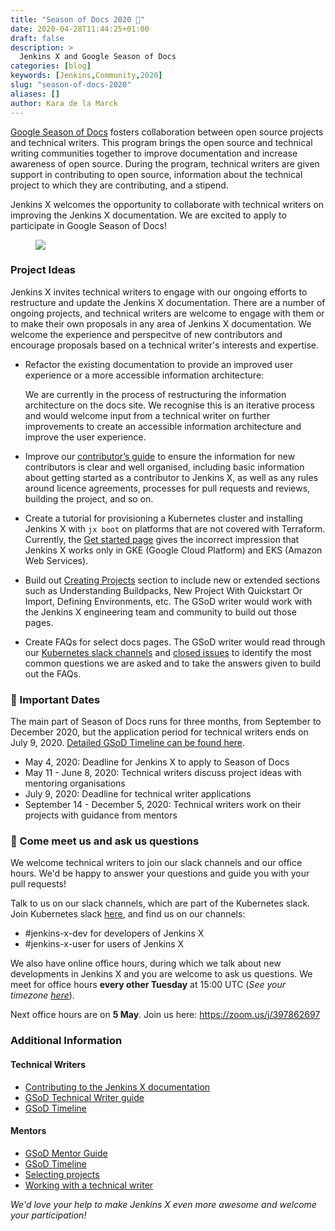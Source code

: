 ```yaml
---
title: "Season of Docs 2020 📄"
date: 2020-04-28T11:44:25+01:00
draft: false
description: >
  Jenkins X and Google Season of Docs
categories: [blog]
keywords: [Jenkins,Community,2020]
slug: "season-of-docs-2020"
aliases: []
author: Kara de la Marck
---
```


[Google Season of Docs](https://developers.google.com/season-of-docs) fosters collaboration between open source projects and technical writers. This program brings the open source and technical writing communities together to improve documentation and increase awareness of open source. During the program, technical writers are given support in contributing to open source, information about the technical project to which they are contributing, and a stipend.

Jenkins X welcomes the opportunity to collaborate with technical writers on improving the Jenkins X documentation. We are excited to apply to participate in Google Season of Docs!

<figure>
<img src="/images/community/events/SeasonofDocs_Logo_.png"/>
</figure>

### Project Ideas

Jenkins X invites technical writers to engage with our ongoing efforts to restructure and update the Jenkins X documentation. There are a number of ongoing projects, and technical writers are welcome to engage with them or to make their own proposals in any area of Jenkins X documentation. We welcome the experience and perspecitve of new contributors and encourage proposals based on a technical writer's interests and expertise.

* Refactor the existing documentation to provide an improved user experience or a more accessible information architecture:

    We are currently in the process of restructuring the information architecture on the docs site. We recognise this is an iterative process and would welcome input from a technical writer on further improvements to create an accessible information architecture and improve the user experience.

* Improve our [contributor’s guide](/community/documentation/) to ensure the information for new contributors is clear and well organised, including basic information about getting started as a contributor to Jenkins X, as well as any rules around licence agreements, processes for pull requests and reviews, building the project, and so on.

* Create a tutorial for provisioning a Kubernetes cluster and installing Jenkins X with `jx boot` on platforms that are not covered with Terraform. Currently, the [Get started page](/docs/getting-started/) gives the incorrect impression that Jenkins X works only in GKE (Google Cloud Platform) and EKS (Amazon Web Services).

<!-- * Write a how-to guide on using the new Terraform scripts to create Kubernetes clusters. Currently, on the docs site there is a [TODO for documentation on using Terraform to set up cloud resources](https://jenkins-x.io/docs/labs/boot/getting-started/cloud/terraform/). Using Terraform scripts to create clusters makes cluster creation more transparent and can increase default security. For more information on using Terraform scripts, please see a [recent office hours demo](https://www.youtube.com/watch?v=yujge0PHxd4) by [Hardy Ferentschik](https://github.com/hferentschik). -->

* Build out [Creating Projects](/docs/getting-started/first-project/) section to include new or extended sections such as Understanding Buildpacks, New Project With Quickstart Or Import, Defining Environments, etc. The GSoD writer would work with the Jenkins X engineering team and community to build out those pages.

* Create FAQs for select docs pages. The GSoD writer would read through our [Kubernetes slack channels](/community/#slack) and [closed issues](https://github.com/jenkins-x/jx/issues?q=is%3Aissue+is%3Aclosed) to identify the most common questions we are asked and to take the answers given to build out the FAQs.


### 📆 Important Dates

The main part of Season of Docs runs for three months, from September to December 2020, but the application period for technical writers ends on July 9, 2020. [Detailed GSoD Timeline can be found here](https://developers.google.com/season-of-docs/docs/timeline).

* May 4, 2020: Deadline for Jenkins X to apply to Season of Docs
* May 11 - June 8, 2020: Technical writers discuss project ideas with mentoring organisations
* July 9, 2020: Deadline for technical writer applications
* September 14 - December 5, 2020: Technical writers work on their projects with guidance from mentors


### 👋 Come meet us and ask us questions

We welcome technical writers to join our slack channels and our office hours. We'd be happy to answer your questions and guide you with your pull requests!

Talk to us on our slack channels, which are part of the Kubernetes slack. Join  Kubernetes slack [here](http://slack.k8s.io/), and find us on our channels:

* #jenkins-x-dev for developers of Jenkins X
* #jenkins-x-user for users of Jenkins X

We also have online office hours, during which we talk about new developments in Jenkins X and you are welcome to ask us questions. We meet for office hours **every other Tuesday** at 15:00 UTC (*See your timezone [here](https://time.is/1500_in_UTC)*).

Next office hours are on **5 May**. Join us here: https://zoom.us/j/397862697

### Additional Information

#### Technical Writers
* [Contributing to the Jenkins X documentation](https://jenkins-x.io//community/documentation/)
* [GSoD Technical Writer guide](https://developers.google.com/season-of-docs/docs/tech-writer-guide)
* [GSoD Timeline](https://developers.google.com/season-of-docs/docs/timeline)

#### Mentors
* [GSoD Mentor Guide](https://developers.google.com/season-of-docs/docs/mentor-guide)
* [GSoD Timeline](https://developers.google.com/season-of-docs/docs/timeline)
* [Selecting projects](https://developers.google.com/season-of-docs/docs/project-selection)
* [Working with a technical writer](https://developers.google.com/season-of-docs/docs/tech-writer-collaboration)

*We'd love your help to make Jenkins X even more awesome and welcome your participation!*

